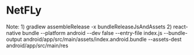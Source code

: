 # NetFLy

Note: 
    1) gradlew assembleRelease -x bundleReleaseJsAndAssets
    2) react-native bundle --platform android --dev false --entry-file index.js --bundle-output android/app/src/main/assets/index.android.bundle --assets-dest            android/app/src/main/res
